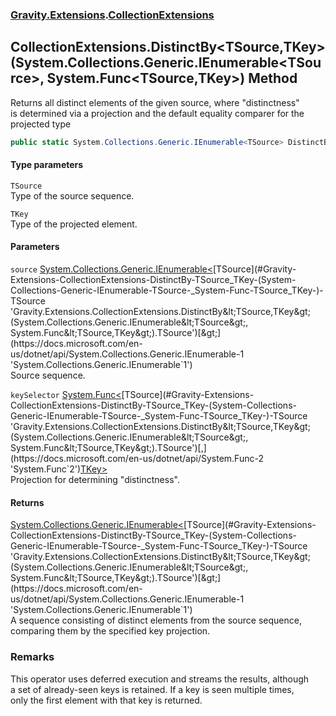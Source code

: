 ### [Gravity.Extensions](./Gravity-Extensions.md 'Gravity.Extensions').[CollectionExtensions](./Gravity-Extensions-CollectionExtensions.md 'Gravity.Extensions.CollectionExtensions')
## CollectionExtensions.DistinctBy&lt;TSource,TKey&gt;(System.Collections.Generic.IEnumerable&lt;TSource&gt;, System.Func&lt;TSource,TKey&gt;) Method
Returns all distinct elements of the given source, where "distinctness"  
is determined via a projection and the default equality comparer for the projected type  
```csharp
public static System.Collections.Generic.IEnumerable<TSource> DistinctBy<TSource,TKey>(this System.Collections.Generic.IEnumerable<TSource> source, System.Func<TSource,TKey> keySelector);
```
#### Type parameters
<a name='Gravity-Extensions-CollectionExtensions-DistinctBy-TSource_TKey-(System-Collections-Generic-IEnumerable-TSource-_System-Func-TSource_TKey-)-TSource'></a>
`TSource`  
Type of the source sequence.  
  
<a name='Gravity-Extensions-CollectionExtensions-DistinctBy-TSource_TKey-(System-Collections-Generic-IEnumerable-TSource-_System-Func-TSource_TKey-)-TKey'></a>
`TKey`  
Type of the projected element.  
  
#### Parameters
<a name='Gravity-Extensions-CollectionExtensions-DistinctBy-TSource_TKey-(System-Collections-Generic-IEnumerable-TSource-_System-Func-TSource_TKey-)-source'></a>
`source` [System.Collections.Generic.IEnumerable&lt;](https://docs.microsoft.com/en-us/dotnet/api/System.Collections.Generic.IEnumerable-1 'System.Collections.Generic.IEnumerable`1')[TSource](#Gravity-Extensions-CollectionExtensions-DistinctBy-TSource_TKey-(System-Collections-Generic-IEnumerable-TSource-_System-Func-TSource_TKey-)-TSource 'Gravity.Extensions.CollectionExtensions.DistinctBy&lt;TSource,TKey&gt;(System.Collections.Generic.IEnumerable&lt;TSource&gt;, System.Func&lt;TSource,TKey&gt;).TSource')[&gt;](https://docs.microsoft.com/en-us/dotnet/api/System.Collections.Generic.IEnumerable-1 'System.Collections.Generic.IEnumerable`1')  
Source sequence.  
  
<a name='Gravity-Extensions-CollectionExtensions-DistinctBy-TSource_TKey-(System-Collections-Generic-IEnumerable-TSource-_System-Func-TSource_TKey-)-keySelector'></a>
`keySelector` [System.Func&lt;](https://docs.microsoft.com/en-us/dotnet/api/System.Func-2 'System.Func`2')[TSource](#Gravity-Extensions-CollectionExtensions-DistinctBy-TSource_TKey-(System-Collections-Generic-IEnumerable-TSource-_System-Func-TSource_TKey-)-TSource 'Gravity.Extensions.CollectionExtensions.DistinctBy&lt;TSource,TKey&gt;(System.Collections.Generic.IEnumerable&lt;TSource&gt;, System.Func&lt;TSource,TKey&gt;).TSource')[,](https://docs.microsoft.com/en-us/dotnet/api/System.Func-2 'System.Func`2')[TKey](#Gravity-Extensions-CollectionExtensions-DistinctBy-TSource_TKey-(System-Collections-Generic-IEnumerable-TSource-_System-Func-TSource_TKey-)-TKey 'Gravity.Extensions.CollectionExtensions.DistinctBy&lt;TSource,TKey&gt;(System.Collections.Generic.IEnumerable&lt;TSource&gt;, System.Func&lt;TSource,TKey&gt;).TKey')[&gt;](https://docs.microsoft.com/en-us/dotnet/api/System.Func-2 'System.Func`2')  
Projection for determining "distinctness".  
  
#### Returns
[System.Collections.Generic.IEnumerable&lt;](https://docs.microsoft.com/en-us/dotnet/api/System.Collections.Generic.IEnumerable-1 'System.Collections.Generic.IEnumerable`1')[TSource](#Gravity-Extensions-CollectionExtensions-DistinctBy-TSource_TKey-(System-Collections-Generic-IEnumerable-TSource-_System-Func-TSource_TKey-)-TSource 'Gravity.Extensions.CollectionExtensions.DistinctBy&lt;TSource,TKey&gt;(System.Collections.Generic.IEnumerable&lt;TSource&gt;, System.Func&lt;TSource,TKey&gt;).TSource')[&gt;](https://docs.microsoft.com/en-us/dotnet/api/System.Collections.Generic.IEnumerable-1 'System.Collections.Generic.IEnumerable`1')  
A sequence consisting of distinct elements from the source sequence, comparing them by the specified key projection.  
### Remarks
This operator uses deferred execution and streams the results, although  
a set of already-seen keys is retained. If a key is seen multiple times,  
only the first element with that key is returned.  

